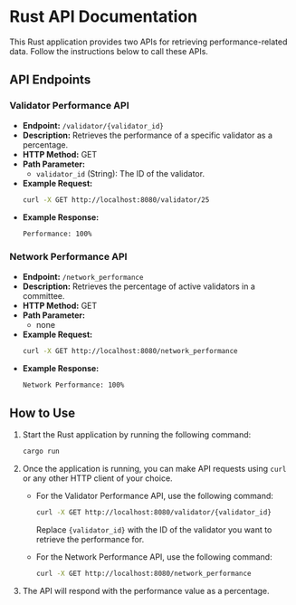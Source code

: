 
# Rust API Documentation

This Rust application provides two APIs for retrieving performance-related data. Follow the instructions below to call these APIs.

## API Endpoints

### Validator Performance API

- **Endpoint:** `/validator/{validator_id}`
- **Description:** Retrieves the performance of a specific validator as a percentage.
- **HTTP Method:** GET
- **Path Parameter:**
  - `validator_id` (String): The ID of the validator.
- **Example Request:**
  ```bash
  curl -X GET http://localhost:8080/validator/25
  ```
- **Example Response:**
  ```bash
  Performance: 100%
  ```

### Network Performance API

- **Endpoint:** `/network_performance`
- **Description:** Retrieves the percentage of active validators in a committee.
- **HTTP Method:** GET
- **Path Parameter:**
  - none
- **Example Request:**
  ```bash
  curl -X GET http://localhost:8080/network_performance
  ```
- **Example Response:**
  ```bash
  Network Performance: 100%
  ```

## How to Use

1. Start the Rust application by running the following command:
   ```bash
   cargo run
   ```

2. Once the application is running, you can make API requests using `curl` or any other HTTP client of your choice.

   - For the Validator Performance API, use the following command:
     ```bash
     curl -X GET http://localhost:8080/validator/{validator_id}
     ```
     Replace `{validator_id}` with the ID of the validator you want to retrieve the performance for.

   - For the Network Performance API, use the following command:
     ```bash
     curl -X GET http://localhost:8080/network_performance
     ```

3. The API will respond with the performance value as a percentage.
